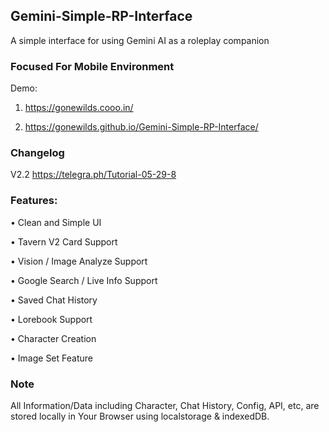 ## Gemini-Simple-RP-Interface
A simple interface for using Gemini AI as a roleplay companion

### Focused For Mobile Environment 

Demo:
1. https://gonewilds.cooo.in/

2. https://gonewilds.github.io/Gemini-Simple-RP-Interface/

### Changelog 
V2.2
https://telegra.ph/Tutorial-05-29-8

### Features:

• Clean and Simple UI

• Tavern V2 Card Support

• Vision / Image Analyze Support

• Google Search / Live Info Support

• Saved Chat History

• Lorebook Support

• Character Creation 

• Image Set Feature 

### Note
All Information/Data including Character, Chat History, Config, API, etc, are stored locally in Your Browser using localstorage & indexedDB. 

